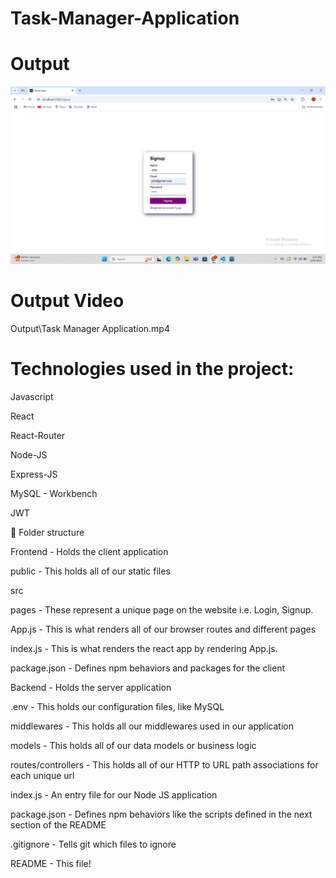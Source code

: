 # Task-Manager-Application

# Output 

![alt text](Output/signup.png)

# Output Video
Output\Task Manager Application.mp4

# Technologies used in the project:

Javascript

React

React-Router

Node-JS

Express-JS

MySQL - Workbench

JWT

📁 Folder structure

Frontend - Holds the client application

public - This holds all of our static files

src

pages - These represent a unique page on the website i.e. Login, Signup.

App.js - This is what renders all of our browser routes and different pages

index.js - This is what renders the react app by rendering App.js.

package.json - Defines npm behaviors and packages for the client

Backend - Holds the server application

.env - This holds our configuration files, like MySQL

middlewares - This holds all our middlewares used in our application

models - This holds all of our data models or business logic

routes/controllers - This holds all of our HTTP to URL path associations for each unique url

index.js - An entry file for our Node JS application

package.json - Defines npm behaviors like the scripts defined in the next section of the README

.gitignore - Tells git which files to ignore

README - This file!